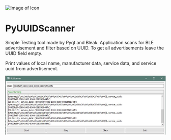 ![Image of Icon](https://raw.githubusercontent.com/samahrar/PyUUIDScanner/master/icon/Icon.ico)
# PyUUIDScanner
Simple Testing tool made by Pyqt and Bleak. Application scans for BLE advertisement and filter based on UUID. To get all advertisements leave the UUID field empty.

Print values of local name, manufacturer data, service data, and service uuid from advertisement.

![Image of Screenshot](https://github.com/samahrar/PyUUIDScanner/blob/master/icon/screenshot.JPG)
